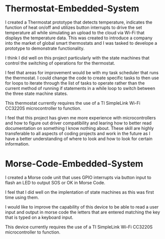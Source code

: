 # Thermostat-Embedded-System
I created a Thermostat prototype that detects temperature, indicates the function of heat on/off and utilizes button interrupts to drive the set temperature all while simulating an upload to the cloud via Wi-Fi that displays the temperature data. This was created to introduce a company into the market of global smart thermostats and I was tasked to develope a prototype to demonstrate functionality.

I think I did well on this project particularly with the state machines that control the switching of operations for the thermostat.

I feel that areas for improvement would be with my task scheduler that runs the thermostat. I could change the code to create specific tasks to then use for loops to iterate through the list of tasks to operate rather than the current method of running if statements in a while loop to switch between the three state machine states.

This thermostat currently requires the use of a TI SimpleLink Wi-Fi CC3220S microcontroller to function.

I feel that this project has given me more experience with microcontrollers and how to figure out driver compatibility and learing how to better read documentation on something I know nothing about. These skill are highly transferable to all aspects of coding projects and work in the future as I have a better understanding of where to look and how to look for certain information.

# Morse-Code-Embedded-System
I created a Morse code unit that uses GPIO interrupts via button input to flash an LED to output SOS or OK in Morse Code. 

I feel that I did well on the implentation of state machines as this was first time using them.

I would like to improve the capability of this device to be able to read a user input and output in morse code the letters that are entered matching the key that is typed on a keyboard input.

This device currently requires the use of a TI SimpleLink Wi-Fi CC3220S microcontroller to function.
